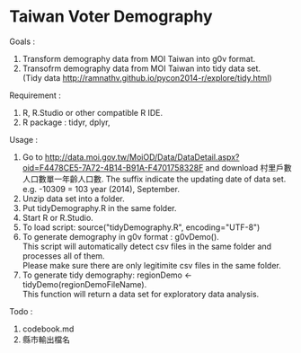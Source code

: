 Taiwan Voter Demography  
=======================  

Goals :   
1. Transform demography data from MOI Taiwan into g0v format.  
2. Transofrm demography data from MOI Taiwan into tidy data set.  
   (Tidy data http://ramnathv.github.io/pycon2014-r/explore/tidy.html)

Requirement :   
1. R, R.Studio or other compatible R IDE.
2. R package : tidyr, dplyr, 

Usage :  
1. Go to http://data.moi.gov.tw/MoiOD/Data/DataDetail.aspx?oid=F4478CE5-7A72-4B14-B91A-F4701758328F
   and download 村里戶數人口數單一年齡人口數. The suffix indicate the updating date of data set.
   e.g. -10309 = 103 year (2014), September.
2. Unzip data set into a folder.
3. Put tidyDemography.R in the same folder.
4. Start R or R.Studio.
5. To load script: source("tidyDemography.R", encoding="UTF-8")
6. To generate demography in g0v format : g0vDemo().  
   This script will automatically detect csv files in the same folder and processes all of them.  
   Please make sure there are only legitimite csv files in the same folder.
7. To generate tidy demography: regionDemo <- tidyDemo(regionDemoFileName).  
   This function will return a data set for exploratory data analysis.

Todo : 
1. codebook.md
2. 縣市輸出檔名